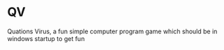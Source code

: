 # QV
Quations Virus, a fun simple computer program game which should be in windows startup to get fun
